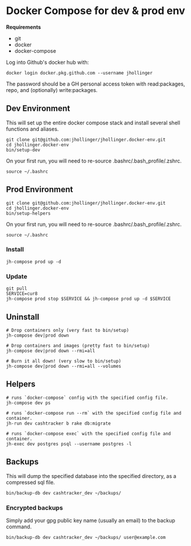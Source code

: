 # Docker Compose for dev & prod env

**Requirements**

* git
* docker
* docker-compose

Log into Github's docker hub with:

    docker login docker.pkg.github.com --username jhollinger

The password should be a GH personal access token with read:packages, repo, and (optionally) write:packages.

## Dev Environment

This will set up the entire docker compose stack and install several shell functions and aliases.

    git clone git@github.com:jhollinger/jhollinger.docker-env.git
    cd jhollinger.docker-env
    bin/setup-dev

On your first run, you will need to re-source .bashrc/.bash_profile/.zshrc.

    source ~/.bashrc

## Prod Environment

    git clone git@github.com:jhollinger/jhollinger.docker-env.git
    cd jhollinger.docker-env
    bin/setup-helpers

On your first run, you will need to re-source .bashrc/.bash_profile/.zshrc.

    source ~/.bashrc

### Install

    jh-compose prod up -d

### Update

    git pull
    SERVICE=cur8
    jh-compose prod stop $SERVICE && jh-compose prod up -d $SERVICE
    
## Uninstall

    # Drop containers only (very fast to bin/setup)
    jh-compose dev|prod down

    # Drop containers and images (pretty fast to bin/setup)
    jh-compose dev|prod down --rmi=all

    # Burn it all down! (very slow to bin/setup)
    jh-compose dev|prod down --rmi=all --volumes

## Helpers

    # runs `docker-compose` config with the specified config file.
    jh-compose dev ps

    # runs `docker-compose run --rm` with the specified config file and container.
    jh-run dev cashtracker b rake db:migrate

    # runs `docker-compose exec` with the specified config file and container.
    jh-exec dev postgres psql --username postgres -l

## Backups

This will dump the specified database into the specified directory, as a compressed sql file.

    bin/backup-db dev cashtracker_dev ~/backups/

### Encrypted backups

Simply add your gpg public key name (usually an email) to the backup command.

    bin/backup-db dev cashtracker_dev ~/backups/ user@example.com
